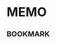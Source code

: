 # MEMO


### BOOKMARK 
 

 
### 
 
 
     
  

  
    
        
   
       
               
   
            
